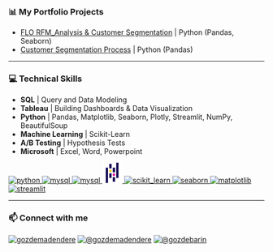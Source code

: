 
### 📊 My Portfolio Projects
- [FLO RFM_Analysis & Customer Segmentation](https://github.com/gozdemadendere/My_Portfolio_Projects_/tree/main/FLO_RFM_Analysis_Customer_Segmentation)   |  Python (Pandas, Seaborn)
- [Customer Segmentation Process](https://github.com/gozdemadendere/My_Portfolio_Projects_2/tree/main/Customer_Segmentation_Process)  |  Python (Pandas)


________________________ 

### 💻 Technical Skills


- **SQL** | Query and Data Modeling
- **Tableau** | Building Dashboards & Data Visualization
- **Python** | Pandas,  Matplotlib, Seaborn, Plotly, Streamlit, NumPy, BeautifulSoup
- **Machine Learning** | Scikit-Learn
- **A/B Testing** | Hypothesis Tests
- **Microsoft** | Excel, Word, Powerpoint

<p align=   "left">   <a href="https://www.python.org" target="_blank" rel="noreferrer"> <img src="https://cdn4.iconfinder.com/data/icons/logos-and-brands/512/267_Python_logo-1024.png" alt="python" width="40" height="40"/> <a href="https://www.mysql.com/" target="_blank" rel="noreferrer"> <img src="https://cdn4.iconfinder.com/data/icons/logos-brands-5/24/mysql-1024.png" alt="mysql" width="40" height="40"/> </a> <a href="https://public.tableau.com/app/profile/gozdebarin" target="_blank" rel="noreferrer"> <img src="https://cdn2.iconfinder.com/data/icons/mixd/512/3_tableau-1024.png" alt="mysql" width="40" height="40"/> </a> </a> <a href="https://pandas.pydata.org/" target="_blank" rel="noreferrer"> <img src="https://raw.githubusercontent.com/devicons/devicon/2ae2a900d2f041da66e950e4d48052658d850630/icons/pandas/pandas-original.svg" alt="pandas" width="40" height="40"/> </a> <a href="https://scikit-learn.org/" target="_blank" rel="noreferrer"> <img src="https://upload.wikimedia.org/wikipedia/commons/0/05/Scikit_learn_logo_small.svg" alt="scikit_learn" width="40" height="40"/> </a> <a href="https://seaborn.pydata.org/" target="_blank" rel="noreferrer"> <img src="https://seaborn.pydata.org/_images/logo-mark-lightbg.svg" alt="seaborn" width="40" height="40"/> </a> <a href="https://matplotlib.org/" target="_blank" rel="noreferrer"> <img src="https://upload.wikimedia.org/wikipedia/commons/0/01/Created_with_Matplotlib-logo.svg" alt="matplotlib" width="40" height="40"/> </a>  <a href="https://streamlit.io/" target="_blank" rel="noreferrer"> <img src="https://global-uploads.webflow.com/62014002185c7b256316ef63/6255a1110a24e5de8cfa2536_kn7ucNPv_400x400.png" alt="streamlit" width="40" height="40"/> </a> </p>

________________________

### 📫 Connect with me
<p align="left">
<a href="https://www.linkedin.com/in/gozdemadendere/" target="blank"><img align="center" src="https://cdn2.iconfinder.com/data/icons/social-media-2285/512/1_Linkedin_unofficial_colored_svg-1024.png" alt="gozdemadendere" height="40" width="40" /></a>
<a href="[https://medium.com/@gozdemadendere](https://medium.com/@gozdemadendere)" target="blank"><img align="center" src="https://cdn4.iconfinder.com/data/icons/social-media-rounded-corners/512/Medium_rounded_cr-1024.png" alt="@gozdemadendere" height="40" width="40" /></a> <a href="https://mail.google.com/mail/u/0/#inbox?compose=GTvVlcSBmlnSlpSbnWdphFdRsLTNpXlDsHKsJPwTpWjmmTqrqJLbbGCBJxngnvqfkbVLrFffntkDw" target="blank"><img align="center" src="https://cdn2.iconfinder.com/data/icons/zohanimasi-bundle-2/512/Gmail-1024.png" alt="@gozdebarin" height="40" width="40" /></a> 
</p>

